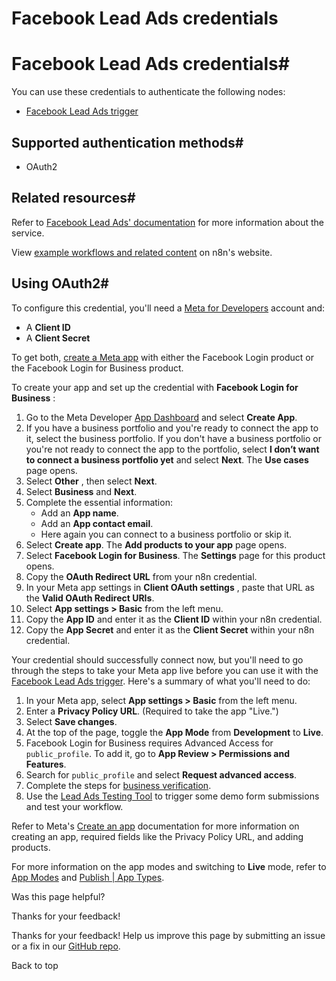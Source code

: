 # Facebook Lead Ads credentials

[ ](https://github.com/n8n-io/n8n-docs/edit/main/docs/integrations/builtin/credentials/facebookleadads.md "Edit this page")

# Facebook Lead Ads credentials#

You can use these credentials to authenticate the following nodes:

  * [Facebook Lead Ads trigger](../../trigger-nodes/n8n-nodes-base.facebookleadadstrigger/)



## Supported authentication methods#

  * OAuth2



## Related resources#

Refer to [Facebook Lead Ads' documentation](https://developers.facebook.com/docs/marketing-api/guides/lead-ads/) for more information about the service.

View [example workflows and related content](https://n8n.io/integrations/facebook-lead-ads-trigger/) on n8n's website.

## Using OAuth2#

To configure this credential, you'll need a [Meta for Developers](https://developers.facebook.com/) account and:

  * A **Client ID**
  * A **Client Secret**



To get both, [create a Meta app](https://developers.facebook.com/docs/development/create-an-app) with either the Facebook Login product or the Facebook Login for Business product.

To create your app and set up the credential with **Facebook Login for Business** :

  1. Go to the Meta Developer [App Dashboard](https://developers.facebook.com/apps) and select **Create App**.
  2. If you have a business portfolio and you're ready to connect the app to it, select the business portfolio. If you don't have a business portfolio or you're not ready to connect the app to the portfolio, select **I don’t want to connect a business portfolio yet** and select **Next**. The **Use cases** page opens.
  3. Select **Other** , then select **Next**.
  4. Select **Business** and **Next**.
  5. Complete the essential information:
     * Add an **App name**.
     * Add an **App contact email**.
     * Here again you can connect to a business portfolio or skip it.
  6. Select **Create app**. The **Add products to your app** page opens.
  7. Select **Facebook Login for Business**. The **Settings** page for this product opens.
  8. Copy the **OAuth Redirect URL** from your n8n credential.
  9. In your Meta app settings in **Client OAuth settings** , paste that URL as the **Valid OAuth Redirect URIs**.
  10. Select **App settings > Basic** from the left menu.
  11. Copy the **App ID** and enter it as the **Client ID** within your n8n credential.
  12. Copy the **App Secret** and enter it as the **Client Secret** within your n8n credential.



Your credential should successfully connect now, but you'll need to go through the steps to take your Meta app live before you can use it with the [Facebook Lead Ads trigger](../../trigger-nodes/n8n-nodes-base.facebookleadadstrigger/). Here's a summary of what you'll need to do:

  1. In your Meta app, select **App settings > Basic** from the left menu.
  2. Enter a **Privacy Policy URL**. (Required to take the app "Live.")
  3. Select **Save changes**.
  4. At the top of the page, toggle the **App Mode** from **Development** to **Live**.
  5. Facebook Login for Business requires Advanced Access for `public_profile`. To add it, go to **App Review > Permissions and Features**.
  6. Search for `public_profile` and select **Request advanced access**.
  7. Complete the steps for [business verification](https://www.facebook.com/business/tools/meta-verified-for-business/).
  8. Use the [Lead Ads Testing Tool](https://developers.facebook.com/tools/lead-ads-testing) to trigger some demo form submissions and test your workflow.



Refer to Meta's [Create an app](https://developers.facebook.com/docs/development/create-an-app) documentation for more information on creating an app, required fields like the Privacy Policy URL, and adding products.

For more information on the app modes and switching to **Live** mode, refer to [App Modes](https://developers.facebook.com/docs/development/build-and-test/app-modes) and [Publish | App Types](https://developers.facebook.com/docs/development/release#app-types).

Was this page helpful? 

Thanks for your feedback! 

Thanks for your feedback! Help us improve this page by submitting an issue or a fix in our [GitHub repo](https://github.com/n8n-io/n8n-docs). 

Back to top 

